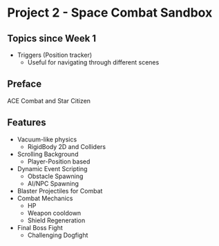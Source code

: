 # Project 2 - Space Combat Sandbox

## Topics since Week 1

-   Triggers (Position tracker)
    -   Useful for navigating through different scenes

## Preface

ACE Combat and Star Citizen

## Features

-   Vacuum-like physics
    -   RigidBody 2D and Colliders
-   Scrolling Background
    -   Player-Position based
-   Dynamic Event Scripting
    -   Obstacle Spawning
    -   AI/NPC Spawning
-   Blaster Projectiles for Combat
-   Combat Mechanics
    -   HP
    -   Weapon cooldown
    -   Shield Regeneration
-   Final Boss Fight
    -   Challenging Dogfight
